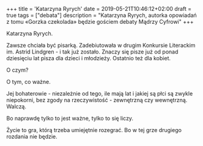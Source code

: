 +++
title = 'Katarzyna Ryrych'
date = 2019-05-21T10:46:12+02:00
draft = true
tags = ["debata"]
description = "Katarzyna Ryrych, autorka opowiadań z tomu «Gorzka czekolada» będzie gościem debaty Mądrzy Cyfrowi"
+++

Katarzyna Ryrych.

Zawsze chciała być pisarką. Zadebiutowała w drugim Konkursie Literackim im.
Astrid Lindgren - i tak już zostało. Znaczy się pisze już od ponad dziesięciu
lat pisza dla dzieci i młodzieży. Ostatnio też dla kobiet.

O czym?

O tym, co ważne.

Jej bohaterowie - niezależnie od tego, ile mają lat i jakiej są płci są zwykle
niepokorni, bez zgody na rzeczywistość - zewnętrzną czy wewnętrzną. Walczą.

Bo naprawdę tylko to jest ważne, tylko to się liczy.

Życie to gra, którą trzeba umiejętnie rozegrać. Bo w tej grze drugiego rozdania
nie będzie.
